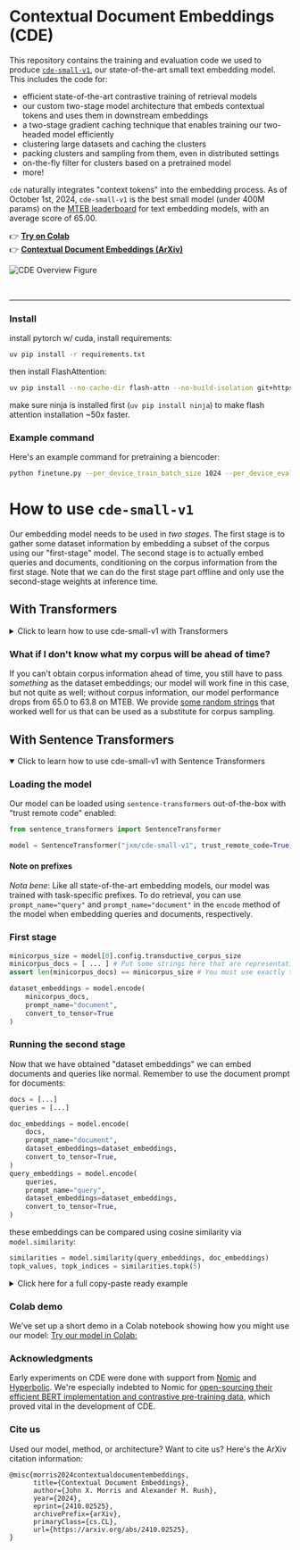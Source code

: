 # Contextual Document Embeddings (CDE)

This repository contains the training and evaluation code we used to produce [`cde-small-v1`](https://huggingface.co/jxm/cde-small-v1), our state-of-the-art small text embedding model. This includes the code for:

* efficient state-of-the-art contrastive training of retrieval models
* our custom two-stage model architecture that embeds contextual tokens and uses them in downstream embeddings
* a two-stage gradient caching technique that enables training our two-headed model efficiently
* clustering large datasets and caching the clusters
* packing clusters and sampling from them, even in distributed settings
* on-the-fly filter for clusters based on a pretrained model
* more!


`cde` naturally integrates "context tokens" into the embedding process. As of October 1st, 2024, `cde-small-v1` is the best small model (under 400M params) on the [MTEB leaderboard](https://huggingface.co/spaces/mteb/leaderboard) for text embedding models, with an average score of 65.00.

👉  <b><a href="https://colab.research.google.com/drive/1r8xwbp7_ySL9lP-ve4XMJAHjidB9UkbL?usp=sharing">Try on Colab</a></b>
<br>
👉  <b><a href="https://arxiv.org/abs/2410.02525">Contextual Document Embeddings (ArXiv)</a></b>

![CDE Overview Figure](https://i.imgur.com/LyXJZjM.png)

<br>
<hr>


### Install

install pytorch w/ cuda, install requirements:
```bash
uv pip install -r requirements.txt
```

then install FlashAttention:
```bash
uv pip install --no-cache-dir flash-attn --no-build-isolation git+https://github.com/HazyResearch/flash-attention.git#subdirectory=csrc/rotary git+https://github.com/HazyResearch/flash-attention.git#subdirectory=csrc/layer_norm git+https://github.com/HazyResearch/flash-attention.git#subdirectory=csrc/fused_dense_lib git+https://github.com/HazyResearch/flash-attention.git#subdirectory=csrc/xentropy
```
make sure ninja is installed first (`uv pip install ninja`) to make flash attention installation ~50x faster.


### Example command

Here's an example command for pretraining a biencoder:

```bash
python finetune.py --per_device_train_batch_size 1024 --per_device_eval_batch_size 256 --use_wandb 1 --dataset nomic_unsupervised --sampling_strategy domain --num_train_epochs 3 --learning_rate 2e-05 --embedder nomic-ai/nomic-bert-2048 --clustering_model gtr_base --clustering_query_to_doc 1 --ddp_find_unused_parameters 0 --eval_rerank_topk 32 --lr_scheduler_type linear --warmup_steps 5600 --disable_dropout 1 --max_seq_length 32 --logging_steps 2000 --use_prefix 1 --save_steps 99999999999 --logit_scale 50 --max_eval_batches 16 --ddp_share_negatives_between_gpus 0 --torch_compile 0 --use_gc 1 --fp16 0 --bf16 1 --eval_steps 400000 --limit_layers 6 --max_batch_size_fits_in_memory 2048 --use_wandb 1 --ddp_find_unused_parameters 0 --arch biencoder --logging_steps 4 --train_cluster_size 2048 --max_seq_length 512 --max_batch_size_fits_in_memory 64 --dataset nomic_unsupervised --exp_group 2024-10-30-biencoder-test --exp_name 2024-10-30-biencoder-pretrain-example
```


# How to use `cde-small-v1`

Our embedding model needs to be used in *two stages*. The first stage is to gather some dataset information by embedding a subset of the corpus using our "first-stage" model. The second stage is to actually embed queries and documents, conditioning on the corpus information from the first stage. Note that we can do the first stage part offline and only use the second-stage weights at inference time.

</details>

## With Transformers

<details>
<summary>Click to learn how to use cde-small-v1 with Transformers</summary>

### Loading the model

Our model can be loaded using `transformers` out-of-the-box with "trust remote code" enabled. We use the default BERT uncased tokenizer:
```python
import transformers

model = transformers.AutoModel.from_pretrained("jxm/cde-small-v1", trust_remote_code=True)
tokenizer = transformers.AutoTokenizer.from_pretrained("bert-base-uncased")
```

#### Note on prefixes

*Nota bene*: Like all state-of-the-art embedding models, our model was trained with task-specific prefixes. To do retrieval, you can prepend the following strings to queries & documents:

```python
query_prefix = "search_query: "
document_prefix = "search_document: "
```

### First stage

```python
minicorpus_size = model.config.transductive_corpus_size
minicorpus_docs = [ ... ] # Put some strings here that are representative of your corpus, for example by calling random.sample(corpus, k=minicorpus_size)
assert len(minicorpus_docs) == minicorpus_size # You must use exactly this many documents in the minicorpus. You can oversample if your corpus is smaller.
minicorpus_docs = tokenizer(
    [document_prefix + doc for doc in minicorpus_docs],
    truncation=True,
    padding=True,
    max_length=512,
    return_tensors="pt"
).to(model.device)
import torch
from tqdm.autonotebook import tqdm

batch_size = 32

dataset_embeddings = []
for i in tqdm(range(0, len(minicorpus_docs["input_ids"]), batch_size)):
    minicorpus_docs_batch = {k: v[i:i+batch_size] for k,v in minicorpus_docs.items()}
    with torch.no_grad():
        dataset_embeddings.append(
            model.first_stage_model(**minicorpus_docs_batch)
        )

dataset_embeddings = torch.cat(dataset_embeddings)
```

### Running the second stage

Now that we have obtained "dataset embeddings" we can embed documents and queries like normal. Remember to use the document prefix for documents:
```python
docs = tokenizer(
    [document_prefix + doc for doc in docs],
    truncation=True,
    padding=True,
    max_length=512,
    return_tensors="pt"
).to(model.device)

with torch.no_grad():
  doc_embeddings = model.second_stage_model(
      input_ids=docs["input_ids"],
      attention_mask=docs["attention_mask"],
      dataset_embeddings=dataset_embeddings,
  )
doc_embeddings /= doc_embeddings.norm(p=2, dim=1, keepdim=True)
```

and the query prefix for queries:
```python
queries = queries.select(range(16))["text"]
queries = tokenizer(
    [query_prefix + query for query in queries],
    truncation=True,
    padding=True,
    max_length=512,
    return_tensors="pt"
).to(model.device)

with torch.no_grad():
  query_embeddings = model.second_stage_model(
      input_ids=queries["input_ids"],
      attention_mask=queries["attention_mask"],
      dataset_embeddings=dataset_embeddings,
  )
query_embeddings /= query_embeddings.norm(p=2, dim=1, keepdim=True)
```

these embeddings can be compared using dot product, since they're normalized.

</details>

### What if I don't know what my corpus will be ahead of time?

If you can't obtain corpus information ahead of time, you still have to pass *something* as the dataset embeddings; our model will work fine in this case, but not quite as well; without corpus information, our model performance drops from 65.0 to 63.8 on MTEB. We provide [some random strings](https://huggingface.co/jxm/cde-small-v1/resolve/main/random_strings.txt) that worked well for us that can be used as a substitute for corpus sampling.


## With Sentence Transformers

<details open="">
<summary>Click to learn how to use cde-small-v1 with Sentence Transformers</summary>

### Loading the model

Our model can be loaded using `sentence-transformers` out-of-the-box with "trust remote code" enabled:
```python
from sentence_transformers import SentenceTransformer

model = SentenceTransformer("jxm/cde-small-v1", trust_remote_code=True)
```

#### Note on prefixes

*Nota bene*: Like all state-of-the-art embedding models, our model was trained with task-specific prefixes. To do retrieval, you can use `prompt_name="query"` and `prompt_name="document"` in the `encode` method of the model when embedding queries and documents, respectively.

### First stage

```python
minicorpus_size = model[0].config.transductive_corpus_size
minicorpus_docs = [ ... ] # Put some strings here that are representative of your corpus, for example by calling random.sample(corpus, k=minicorpus_size)
assert len(minicorpus_docs) == minicorpus_size # You must use exactly this many documents in the minicorpus. You can oversample if your corpus is smaller.

dataset_embeddings = model.encode(
    minicorpus_docs,
    prompt_name="document",
    convert_to_tensor=True
)
```

### Running the second stage

Now that we have obtained "dataset embeddings" we can embed documents and queries like normal. Remember to use the document prompt for documents:

```python
docs = [...]
queries = [...]

doc_embeddings = model.encode(
    docs,
    prompt_name="document",
    dataset_embeddings=dataset_embeddings,
    convert_to_tensor=True,
)
query_embeddings = model.encode(
    queries,
    prompt_name="query",
    dataset_embeddings=dataset_embeddings,
    convert_to_tensor=True,
) 
```

these embeddings can be compared using cosine similarity via `model.similarity`:
```python
similarities = model.similarity(query_embeddings, doc_embeddings)
topk_values, topk_indices = similarities.topk(5)
```

<details>
<summary>Click here for a full copy-paste ready example</summary>

```python
from sentence_transformers import SentenceTransformer
from datasets import load_dataset

# 1. Load the Sentence Transformer model
model = SentenceTransformer("jxm/cde-small-v1", trust_remote_code=True)
context_docs_size = model[0].config.transductive_corpus_size  # 512

# 2. Load the dataset: context dataset, docs, and queries
dataset = load_dataset("sentence-transformers/natural-questions", split="train")
dataset.shuffle(seed=42)
# 10 queries, 512 context docs, 500 docs
queries = dataset["query"][:10]
docs = dataset["answer"][:2000]
context_docs = dataset["answer"][-context_docs_size:] # Last 512 docs

# 3. First stage: embed the context docs
dataset_embeddings = model.encode(
    context_docs,
    prompt_name="document",
    convert_to_tensor=True,
)

# 4. Second stage: embed the docs and queries
doc_embeddings = model.encode(
    docs,
    prompt_name="document",
    dataset_embeddings=dataset_embeddings,
    convert_to_tensor=True,
)
query_embeddings = model.encode(
    queries,
    prompt_name="query",
    dataset_embeddings=dataset_embeddings,
    convert_to_tensor=True,
)

# 5. Compute the similarity between the queries and docs
similarities = model.similarity(query_embeddings, doc_embeddings)
topk_values, topk_indices = similarities.topk(5)
print(topk_values)
print(topk_indices)

"""
tensor([[0.5495, 0.5426, 0.5423, 0.5292, 0.5286],
        [0.6357, 0.6334, 0.6177, 0.5862, 0.5794],
        [0.7648, 0.5452, 0.5000, 0.4959, 0.4881],
        [0.6802, 0.5225, 0.5178, 0.5160, 0.5075],
        [0.6947, 0.5843, 0.5619, 0.5344, 0.5298],
        [0.7742, 0.7742, 0.7742, 0.7231, 0.6224],
        [0.8853, 0.6667, 0.5829, 0.5795, 0.5769],
        [0.6911, 0.6127, 0.6003, 0.5986, 0.5936],
        [0.6796, 0.6053, 0.6000, 0.5911, 0.5884],
        [0.7624, 0.5589, 0.5428, 0.5278, 0.5275]], device='cuda:0')
tensor([[   0,  296,  234, 1651, 1184],
        [1542,  466,  438, 1207, 1911],
        [   2, 1562,  632, 1852,  382],
        [   3,  694,  932, 1765,  662],
        [   4,   35,  747,   26,  432],
        [ 534,  175,    5, 1495,  575],
        [   6, 1802, 1875,  747,   21],
        [   7, 1913, 1936,  640,    6],
        [   8,  747,  167, 1318, 1743],
        [   9, 1583, 1145,  219,  357]], device='cuda:0')
"""
# As you can see, almost every query_i has document_i as the most similar document.

# 6. Print the top-k results
for query_idx, top_doc_idx in enumerate(topk_indices[:, 0]):
    print(f"Query {query_idx}: {queries[query_idx]}")
    print(f"Top Document: {docs[top_doc_idx]}")
    print()
"""
Query 0: when did richmond last play in a preliminary final
Top Document: Richmond Football Club Richmond began 2017 with 5 straight wins, a feat it had not achieved since 1995. A series of close losses hampered the Tigers throughout the middle of the season, including a 5-point loss to the Western Bulldogs, 2-point loss to Fremantle, and a 3-point loss to the Giants. Richmond ended the season strongly with convincing victories over Fremantle and St Kilda in the final two rounds, elevating the club to 3rd on the ladder. Richmond's first final of the season against the Cats at the MCG attracted a record qualifying final crowd of 95,028; the Tigers won by 51 points. Having advanced to the first preliminary finals for the first time since 2001, Richmond defeated Greater Western Sydney by 36 points in front of a crowd of 94,258 to progress to the Grand Final against Adelaide, their first Grand Final appearance since 1982. The attendance was 100,021, the largest crowd to a grand final since 1986. The Crows led at quarter time and led by as many as 13, but the Tigers took over the game as it progressed and scored seven straight goals at one point. They eventually would win by 48 points – 16.12 (108) to Adelaide's 8.12 (60) – to end their 37-year flag drought.[22] Dustin Martin also became the first player to win a Premiership medal, the Brownlow Medal and the Norm Smith Medal in the same season, while Damien Hardwick was named AFL Coaches Association Coach of the Year. Richmond's jump from 13th to premiers also marked the biggest jump from one AFL season to the next.

Query 1: who sang what in the world's come over you
Top Document: Life's What You Make It (Talk Talk song) "Life's What You Make It" is a song by the English band Talk Talk. It was released as a single in 1986, the first from the band's album The Colour of Spring. The single was a hit in the UK, peaking at No. 16, and charted in numerous other countries, often reaching the Top 20.

Query 2: who produces the most wool in the world
Top Document: Wool Global wool production is about 2 million tonnes per year, of which 60% goes into apparel. Wool comprises ca 3% of the global textile market, but its value is higher owing to dying and other modifications of the material.[1] Australia is a leading producer of wool which is mostly from Merino sheep but has been eclipsed by China in terms of total weight.[30] New Zealand (2016) is the third-largest producer of wool, and the largest producer of crossbred wool. Breeds such as Lincoln, Romney, Drysdale, and Elliotdale produce coarser fibers, and wool from these sheep is usually used for making carpets.

Query 3: where does alaska the last frontier take place
Top Document: Alaska: The Last Frontier Alaska: The Last Frontier is an American reality cable television series on the Discovery Channel, currently in its 7th season of broadcast. The show documents the extended Kilcher family, descendants of Swiss immigrants and Alaskan pioneers, Yule and Ruth Kilcher, at their homestead 11 miles outside of Homer.[1] By living without plumbing or modern heating, the clan chooses to subsist by farming, hunting and preparing for the long winters.[2] The Kilcher family are relatives of the singer Jewel,[1][3] who has appeared on the show.[4]

Query 4: a day to remember all i want cameos
Top Document: All I Want (A Day to Remember song) The music video for the song, which was filmed in October 2010,[4] was released on January 6, 2011.[5] It features cameos of numerous popular bands and musicians. The cameos are: Tom Denney (A Day to Remember's former guitarist), Pete Wentz, Winston McCall of Parkway Drive, The Devil Wears Prada, Bring Me the Horizon, Sam Carter of Architects, Tim Lambesis of As I Lay Dying, Silverstein, Andrew WK, August Burns Red, Seventh Star, Matt Heafy of Trivium, Vic Fuentes of Pierce the Veil, Mike Herrera of MxPx, and Set Your Goals.[5] Rock Sound called the video "quite excellent".[5]

Query 5: what does the red stripes mean on the american flag
Top Document: Flag of the United States The flag of the United States of America, often referred to as the American flag, is the national flag of the United States. It consists of thirteen equal horizontal stripes of red (top and bottom) alternating with white, with a blue rectangle in the canton (referred to specifically as the "union") bearing fifty small, white, five-pointed stars arranged in nine offset horizontal rows, where rows of six stars (top and bottom) alternate with rows of five stars. The 50 stars on the flag represent the 50 states of the United States of America, and the 13 stripes represent the thirteen British colonies that declared independence from the Kingdom of Great Britain, and became the first states in the U.S.[1] Nicknames for the flag include The Stars and Stripes,[2] Old Glory,[3] and The Star-Spangled Banner.

Query 6: where did they film diary of a wimpy kid
Top Document: Diary of a Wimpy Kid (film) Filming of Diary of a Wimpy Kid was in Vancouver and wrapped up on October 16, 2009.

Query 7: where was beasts of the southern wild filmed
Top Document: Beasts of the Southern Wild The film's fictional setting, "Isle de Charles Doucet", known to its residents as the Bathtub, was inspired by several isolated and independent fishing communities threatened by erosion, hurricanes and rising sea levels in Louisiana's Terrebonne Parish, most notably the rapidly eroding Isle de Jean Charles. It was filmed in Terrebonne Parish town Montegut.[5]

Query 8: what part of the country are you likely to find the majority of the mollisols
Top Document: Mollisol Mollisols occur in savannahs and mountain valleys (such as Central Asia, or the North American Great Plains). These environments have historically been strongly influenced by fire and abundant pedoturbation from organisms such as ants and earthworms. It was estimated that in 2003, only 14 to 26 percent of grassland ecosystems still remained in a relatively natural state (that is, they were not used for agriculture due to the fertility of the A horizon). Globally, they represent ~7% of ice-free land area. As the world's most agriculturally productive soil order, the Mollisols represent one of the more economically important soil orders.

Query 9: when did fosters home for imaginary friends start
Top Document: Foster's Home for Imaginary Friends McCracken conceived the series after adopting two dogs from an animal shelter and applying the concept to imaginary friends. The show first premiered on Cartoon Network on August 13, 2004, as a 90-minute television film. On August 20, it began its normal run of twenty-to-thirty-minute episodes on Fridays, at 7 pm. The series finished its run on May 3, 2009, with a total of six seasons and seventy-nine episodes. McCracken left Cartoon Network shortly after the series ended. Reruns have aired on Boomerang from August 11, 2012 to November 3, 2013 and again from June 1, 2014 to April 3, 2017.
"""
```

</details>

### Colab demo

We've set up a short demo in a Colab notebook showing how you might use our model:
[Try our model in Colab:](https://colab.research.google.com/drive/1r8xwbp7_ySL9lP-ve4XMJAHjidB9UkbL?usp=sharing)

### Acknowledgments

Early experiments on CDE were done with support from [Nomic](https://www.nomic.ai/) and [Hyperbolic](https://hyperbolic.xyz/). We're especially indebted to Nomic for [open-sourcing their efficient BERT implementation and contrastive pre-training data](https://www.nomic.ai/blog/posts/nomic-embed-text-v1), which proved vital in the development of CDE.

### Cite us

Used our model, method, or architecture? Want to cite us? Here's the ArXiv citation information:
```
@misc{morris2024contextualdocumentembeddings,
      title={Contextual Document Embeddings}, 
      author={John X. Morris and Alexander M. Rush},
      year={2024},
      eprint={2410.02525},
      archivePrefix={arXiv},
      primaryClass={cs.CL},
      url={https://arxiv.org/abs/2410.02525}, 
}
